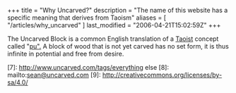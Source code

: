 +++
title = "Why Uncarved?"
description = "The name of this website has a specific meaning that derives from Taoism"
aliases = [ "/articles/why_uncarved" ]
last_modified = "2006-04-21T15:02:59Z"
+++


The Uncarved Block is a common English translation of a [Taoist][5]
concept called "[pu".][6] A block of wood that is not yet carved has no
set form, it is thus infinite in potential and free from desire.

[1]: http://www.uncarved.com/articles/why_uncarved
[2]: http://www.uncarved.com/
[3]: http://www.uncarved.com/articles/contact
[4]: http://www.uncarved.com/login/
[5]: http://en.wikipedia.org/wiki/Taoism
[6]: http://plato.stanford.edu/entries/taoism/#pu
[7]: http://www.uncarved.com/tags/everything else
[8]: mailto:sean@uncarved.com
[9]: http://creativecommons.org/licenses/by-sa/4.0/
